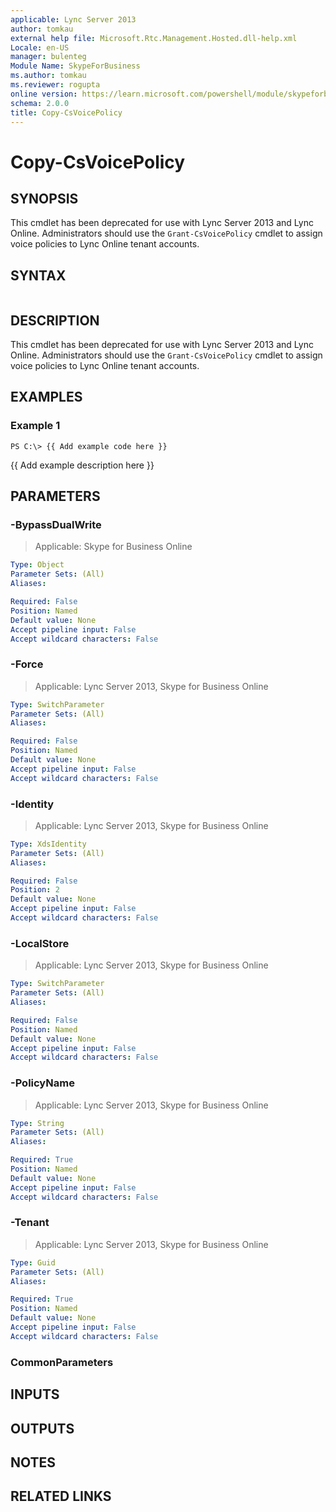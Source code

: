 ```yaml
---
applicable: Lync Server 2013
author: tomkau
external help file: Microsoft.Rtc.Management.Hosted.dll-help.xml
Locale: en-US
manager: bulenteg
Module Name: SkypeForBusiness
ms.author: tomkau
ms.reviewer: rogupta
online version: https://learn.microsoft.com/powershell/module/skypeforbusiness/copy-csvoicepolicy
schema: 2.0.0
title: Copy-CsVoicePolicy
---
```


# Copy-CsVoicePolicy

## SYNOPSIS
This cmdlet has been deprecated for use with Lync Server 2013 and Lync Online. Administrators should use the `Grant-CsVoicePolicy` cmdlet to assign voice policies to Lync Online tenant accounts.

## SYNTAX

```

```

## DESCRIPTION
This cmdlet has been deprecated for use with Lync Server 2013 and Lync Online. Administrators should use the `Grant-CsVoicePolicy` cmdlet to assign voice policies to Lync Online tenant accounts.

## EXAMPLES

### Example 1
```
PS C:\> {{ Add example code here }}
```

{{ Add example description here }}


## PARAMETERS

### -BypassDualWrite

> Applicable: Skype for Business Online

```yaml
Type: Object
Parameter Sets: (All)
Aliases:

Required: False
Position: Named
Default value: None
Accept pipeline input: False
Accept wildcard characters: False
```

### -Force

> Applicable: Lync Server 2013, Skype for Business Online

```yaml
Type: SwitchParameter
Parameter Sets: (All)
Aliases:

Required: False
Position: Named
Default value: None
Accept pipeline input: False
Accept wildcard characters: False
```

### -Identity

> Applicable: Lync Server 2013, Skype for Business Online

```yaml
Type: XdsIdentity
Parameter Sets: (All)
Aliases:

Required: False
Position: 2
Default value: None
Accept pipeline input: False
Accept wildcard characters: False
```

### -LocalStore

> Applicable: Lync Server 2013, Skype for Business Online

```yaml
Type: SwitchParameter
Parameter Sets: (All)
Aliases:

Required: False
Position: Named
Default value: None
Accept pipeline input: False
Accept wildcard characters: False
```

### -PolicyName

> Applicable: Lync Server 2013, Skype for Business Online

```yaml
Type: String
Parameter Sets: (All)
Aliases:

Required: True
Position: Named
Default value: None
Accept pipeline input: False
Accept wildcard characters: False
```

### -Tenant

> Applicable: Lync Server 2013, Skype for Business Online

```yaml
Type: Guid
Parameter Sets: (All)
Aliases:

Required: True
Position: Named
Default value: None
Accept pipeline input: False
Accept wildcard characters: False
```

### CommonParameters

## INPUTS

## OUTPUTS

## NOTES

## RELATED LINKS
